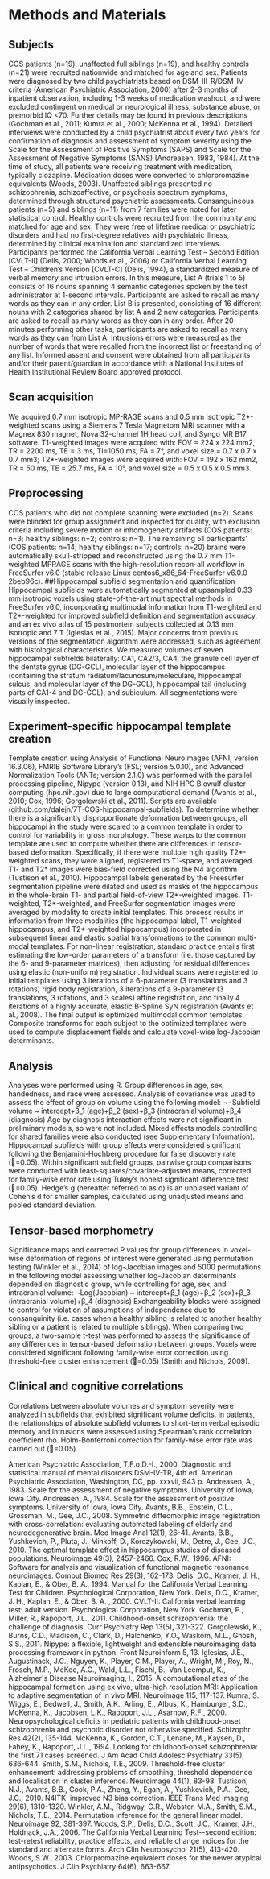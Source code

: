# Methods and Materials
## Subjects
COS patients (n=19), unaffected full siblings (n=19), and healthy controls (n=21) were recruited nationwide and matched for age and sex. Patients were diagnosed by two child psychiatrists based on DSM-III-R/DSM-IV criteria (American Psychiatric Association, 2000) after 2-3 months of inpatient observation, including 1-3 weeks of medication washout, and were excluded contingent on medical or neurological illness, substance abuse, or premorbid IQ <70. Further details may be found in previous descriptions (Gochman et al., 2011; Kumra et al., 2000; McKenna et al., 1994). Detailed interviews were conducted by a child psychiatrist about every two years for confirmation of diagnosis and assessment of symptom severity using the Scale for the Assessment of Positive Symptoms (SAPS) and Scale for the Assessment of Negative Symptoms (SANS) (Andreasen, 1983, 1984). At the time of study, all patients were receiving treatment with medication, typically clozapine. Medication doses were converted to chlorpromazine equivalents (Woods, 2003). Unaffected siblings presented no schizophrenia, schizoaffective, or psychosis spectrum symptoms, determined through structured psychiatric assessments. Consanguineous patients (n=5) and siblings (n=11) from 7 families were noted for later statistical control. Healthy controls were recruited from the community and matched for age and sex. They were free of lifetime medical or psychiatric disorders and had no first-degree relatives with psychiatric illness, determined by clinical examination and standardized interviews. Participants performed the California Verbal Learning Test – Second Edition [CVLT-II] (Delis, 2000; Woods et al., 2006) or California Verbal Learning Test – Children’s Version [CVLT-C] (Delis, 1994), a standardized measure of verbal memory and intrusion errors. In this measure, List A (trials 1 to 5) consists of 16 nouns spanning 4 semantic categories spoken by the test administrator at 1-second intervals. Participants are asked to recall as many words as they can in any order. List B is presented, consisting of 16 different nouns with 2 categories shared by list A and 2 new categories. Participants are asked to recall as many words as they can in any order. After 20 minutes performing other tasks, participants are asked to recall as many words as they can from List A. Intrusions errors were measured as the number of words that were recalled from the incorrect list or freestanding of any list. Informed assent and consent were obtained from all participants and/or their parent/guardian in accordance with a National Institutes of Health Institutional Review Board approved protocol. 
## Scan acquisition
We acquired 0.7 mm isotropic MP-RAGE scans and 0.5 mm isotropic T2*-weighted scans using a Siemens 7 Tesla Magnetom MRI scanner with a Magnex 830 magnet, Nova 32-channel 1H head coil, and Syngo MR B17 software. T1-weighted images were acquired with: FOV = 224 x 224 mm2, TR = 2200 ms, TE = 3 ms, TI=1050 ms, FA = 7°, and voxel size = 0.7 x 0.7 x 0.7 mm3; T2*-weighted images were acquired with: FOV = 192 x 162 mm2, TR = 50 ms, TE = 25.7 ms, FA = 10°, and voxel size = 0.5 x 0.5 x 0.5 mm3.
## Preprocessing
COS patients who did not complete scanning were excluded (n=2). Scans were blinded for group assignment and inspected for quality, with exclusion criteria including severe motion or inhomogeneity artifacts (COS patients: n=3; healthy siblings: n=2; controls: n=1). The remaining 51 participants’ (COS patients: n=14; healthy siblings: n=17; controls: n=20) brains were automatically skull-stripped and reconstructed using the 0.7 mm T1-weighted MPRAGE scans with the high-resolution recon-all workflow in FreeSurfer v6.0 (stable release Linux centos6_x86_64-FreeSurfer v6.0.0 2beb96c).
##Hippocampal subfield segmentation and quantification
Hippocampal subfields were automatically segmented at upsampled 0.33 mm isotropic voxels using state-of-the-art multispectral methods in FreeSurfer v6.0, incorporating multimodal information from T1-weighted and T2*-weighted for improved subfield definition and segmentation accuracy, and an ex vivo atlas of 15 postmortem subjects collected at 0.13 mm isotropic and 7 T (Iglesias et al., 2015). Major concerns from previous versions of the segmentation algorithm were addressed, such as agreement with histological characteristics. We measured volumes of seven hippocampal subfields bilaterally: CA1, CA2/3, CA4, the granule cell layer of the dentate gyrus (DG-GCL), molecular layer of the hippocampus (containing the stratum radiatum/lacunosum/moleculare, hippocampal sulcus, and molecular layer of the DG-GCL), hippocampal tail (including parts of CA1-4 and DG-GCL), and subiculum. All segmentations were visually inspected.
## Experiment-specific hippocampal template creation
Template creation using Analysis of Functional NeuroImages (AFNI; version 16.3.06), FMRIB Software Library’s (FSL; version 5.0.10), and Advanced Normalization Tools (ANTs; version 2.1.0) was performed with the parallel processing pipeline, Nipype (version 0.13), and NIH HPC Biowulf cluster computing (hpc.nih.gov) due to large computational demand (Avants et al., 2010; Cox, 1996; Gorgolewski et al., 2011). Scripts are available (github.com/dalejn/7T-COS-hippocampal-subfields). 
To determine whether there is a significantly disproportionate deformation between groups, all hippocampi in the study were scaled to a common template in order to control for variability in gross morphology. These warps to the common template are used to compute whether there are differences in tensor-based deformation. Specifically, if there were multiple high quality T2*-weighted scans, they were aligned, registered to T1-space, and averaged. T1- and T2* images were bias-field corrected using the N4 algorithm (Tustison et al., 2010). Hippocampal labels generated by the Freesurfer segmentation pipeline were dilated and used as masks of the hippocampus in the whole-brain T1- and partial field-of-view T2*-weighted images. T1-weighted, T2*-weighted, and FreeSurfer segmentation images were averaged by modality to create initial templates. This process results in information from three modalities (the hippocampal label, T1-weighted hippocampus, and T2*-weighted hippocampus) incorporated in subsequent linear and elastic spatial transformations to the common multi-modal templates. For non-linear registration, standard practice entails first estimating the low-order parameters of a transform (i.e. those captured by the 6- and 9-parameter matrices), then adjusting for residual differences using elastic (non-uniform) registration. Individual scans were registered to initial templates using 3 iterations of a 6-parameter (3 translations and 3 rotations) rigid body registration, 3 iterations of a 9-parameter (3 translations, 3 rotations, and 3 scales) affine registration, and finally 4 iterations of a highly accurate, elastic B-Spline SyN registration (Avants et al., 2008). The final output is optimized multimodal common templates. Composite transforms for each subject to the optimized templates were used to compute displacement fields and calculate voxel-wise log-Jacobian determinants.
## Analysis
Analyses were performed using R. Group differences in age, sex, handedness, and race were assessed. Analysis of covariance was used to assess the effect of group on volume using the following model:
¬¬Subfield volume ~ intercept+β_1 (age)+β_2 (sex)+β_3 (intracranial volume)+β_4 (diagnosis)
Age by diagnosis interaction effects were not significant in preliminary models, so were not included. Mixed effects models controlling for shared families were also conducted (see Supplementary Information). Hippocampal subfields with group effects were considered significant following the Benjamini-Hochberg procedure for false discovery rate (=0.05). Within significant subfield groups, pairwise group comparisons were conducted with least-squares/covariate-adjusted means, corrected for family-wise error rate using Tukey’s honest significant difference test (=0.05). Hedge’s g (hereafter referred to as d) is an unbiased variant of Cohen’s d for smaller samples, calculated using unadjusted means and pooled standard deviation. 
## Tensor-based morphometry
Significance maps and corrected P values for group differences in voxel-wise deformation of regions of interest were generated using permutation testing (Winkler et al., 2014) of log-Jacobian images and 5000 permutations in the following model assessing whether log-Jacobian determinants depended on diagnostic group, while controlling for age, sex, and intracranial volume: 
¬Log⁡(Jacobian) ~ intercept+β_1 (age)+β_2 (sex)+β_3 (intracranial volume)+β_4 (diagnosis)
Exchangeability blocks were assigned to control for violation of assumptions of independence due to consanguinity (i.e. cases when a healthy sibling is related to another healthy sibling or a patient is related to multiple siblings). When comparing two groups, a two-sample t-test was performed to assess the significance of any differences in tensor-based deformation between groups. Voxels were considered significant following family-wise error correction using threshold-free cluster enhancement (=0.05) (Smith and Nichols, 2009).
## Clinical and cognitive correlations
Correlations between absolute volumes and symptom severity were analyzed in subfields that exhibited significant volume deficits. In patients, the relationships of absolute subfield volumes to short-term verbal episodic memory and intrusions were assessed using Spearman’s rank correlation coefficient rho. Holm-Bonferroni correction for family-wise error rate was carried out (=0.05).

American Psychiatric Association, T.F.o.D.-I., 2000. Diagnostic and statistical manual of mental disorders
DSM-IV-TR, 4th ed. American Psychiatric Association, Washington, DC, pp. xxxvii, 943 p.
Andreasen, A., 1983. Scale for the assessment of negative symptoms. University of Iowa, Iowa City.
Andreasen, A., 1984. Scale for the assessment of positive symptoms. University of Iowa, Iowa City.
Avants, B.B., Epstein, C.L., Grossman, M., Gee, J.C., 2008. Symmetric diffeomorphic image registration with cross-correlation: evaluating automated labeling of elderly and neurodegenerative brain. Med Image Anal 12(1), 26-41.
Avants, B.B., Yushkevich, P., Pluta, J., Minkoff, D., Korczykowski, M., Detre, J., Gee, J.C., 2010. The optimal template effect in hippocampus studies of diseased populations. Neuroimage 49(3), 2457-2466.
Cox, R.W., 1996. AFNI: Software for analysis and visualization of functional magnetic resonance neuroimages. Comput Biomed Res 29(3), 162-173.
Delis, D.C., Kramer, J. H., Kaplan, E., & Ober, B. A., 1994. Manual for the California Verbal Learning Test for Children. Psychological Corporation, New York.
Delis, D.C., Kramer, J. H., Kaplan, E., & Ober, B. A. , 2000. CVLT-II: California verbal learning test: adult version. Psychological Corporation, New York.
Gochman, P., Miller, R., Rapoport, J.L., 2011. Childhood-onset schizophrenia: the challenge of diagnosis. Curr Psychiatry Rep 13(5), 321-322.
Gorgolewski, K., Burns, C.D., Madison, C., Clark, D., Halchenko, Y.O., Waskom, M.L., Ghosh, S.S., 2011. Nipype: a flexible, lightweight and extensible neuroimaging data processing framework in python. Front Neuroinform 5, 13.
Iglesias, J.E., Augustinack, J.C., Nguyen, K., Player, C.M., Player, A., Wright, M., Roy, N., Frosch, M.P., McKee, A.C., Wald, L.L., Fischl, B., Van Leemput, K., Alzheimer's Disease Neuroimaging, I., 2015. A computational atlas of the hippocampal formation using ex vivo, ultra-high resolution MRI: Application to adaptive segmentation of in vivo MRI. Neuroimage 115, 117-137.
Kumra, S., Wiggs, E., Bedwell, J., Smith, A.K., Arling, E., Albus, K., Hamburger, S.D., McKenna, K., Jacobsen, L.K., Rapoport, J.L., Asarnow, R.F., 2000. Neuropsychological deficits in pediatric patients with childhood-onset schizophrenia and psychotic disorder not otherwise specified. Schizophr Res 42(2), 135-144.
McKenna, K., Gordon, C.T., Lenane, M., Kaysen, D., Fahey, K., Rapoport, J.L., 1994. Looking for childhood-onset schizophrenia: the first 71 cases screened. J Am Acad Child Adolesc Psychiatry 33(5), 636-644.
Smith, S.M., Nichols, T.E., 2009. Threshold-free cluster enhancement: addressing problems of smoothing, threshold dependence and localisation in cluster inference. Neuroimage 44(1), 83-98.
Tustison, N.J., Avants, B.B., Cook, P.A., Zheng, Y., Egan, A., Yushkevich, P.A., Gee, J.C., 2010. N4ITK: improved N3 bias correction. IEEE Trans Med Imaging 29(6), 1310-1320.
Winkler, A.M., Ridgway, G.R., Webster, M.A., Smith, S.M., Nichols, T.E., 2014. Permutation inference for the general linear model. Neuroimage 92, 381-397.
Woods, S.P., Delis, D.C., Scott, J.C., Kramer, J.H., Holdnack, J.A., 2006. The California Verbal Learning Test--second edition: test-retest reliability, practice effects, and reliable change indices for the standard and alternate forms. Arch Clin Neuropsychol 21(5), 413-420.
Woods, S.W., 2003. Chlorpromazine equivalent doses for the newer atypical antipsychotics. J Clin Psychiatry 64(6), 663-667.
